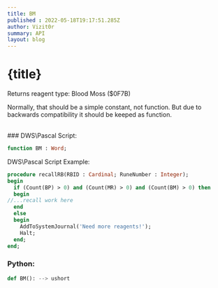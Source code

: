```yaml
---
title: BM
published : 2022-05-18T19:17:51.285Z
author: Vizit0r
summary: API
layout: blog
---
```


# {title}

Returns reagent type: Blood Moss ($0F7B)

Normally, that should be a simple constant, not function. But due to backwards compatibility it should be keeped as function.

<br> 
### DWS\Pascal Script:

```pascal
function BM : Word;
```

DWS\Pascal Script Example:
```pascal
procedure recallRB(RBID : Cardinal; RuneNumber : Integer);    
begin
  if (Count(BP) > 0) and (Count(MR) > 0) and (Count(BM) > 0) then
  begin
//...recall work here
  end
  else
  begin 
    AddToSystemJournal('Need more reagents!'); 
    Halt;
  end;
end; 
```



### Python:

```python
def BM(): --> ushort
```
